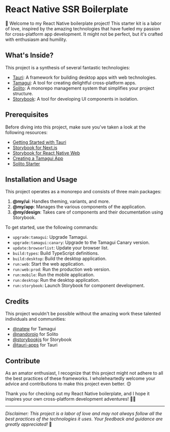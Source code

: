 # React Native SSR Boilerplate

👋 Welcome to my React Native boilerplate project! This starter kit is a labor of love, inspired by the amazing technologies that have fueled my passion for cross-platform app development. It might not be perfect, but it's crafted with enthusiasm and humility.

## What's Inside?

This project is a synthesis of several fantastic technologies:

- [Tauri](https://tauri.app/): A framework for building desktop apps with web technologies.
- [Tamagui](https://tamagui.dev/): A tool for creating delightful cross-platform apps.
- [Solito](https://solito.dev/): A monorepo management system that simplifies your project structure.
- [Storybook](https://storybook.js.org/): A tool for developing UI components in isolation.

## Prerequisites

Before diving into this project, make sure you've taken a look at the following resources:

- [Getting Started with Tauri](https://tauri.app/v1/guides/getting-started/setup/next-js/)
- [Storybook for Next.js](https://storybook.js.org/recipes/next)
- [Storybook for React Native Web](https://storybook.js.org/addons/@storybook/addon-react-native-web)
- [Creating a Tamagui App](https://tamagui.dev/docs/guides/create-tamagui-app)
- [Solito Starter](https://solito.dev/starter)

## Installation and Usage

This project operates as a monorepo and consists of three main packages:

1. **@my/ui**: Handles theming, variants, and more.
2. **@my/app**: Manages the various components of the application.
3. **@my/design**: Takes care of components and their documentation using Storybook.

To get started, use the following commands:

- `upgrade:tamagui`: Upgrade Tamagui.
- `upgrade:tamagui:canary`: Upgrade to the Tamagui Canary version.
- `update:browserlist`: Update your browser list.
- `build:types`: Build TypeScript definitions.
- `build:desktop`: Build the desktop application.
- `run:web`: Start the web application.
- `run:web:prod`: Run the production web version.
- `run:mobile`: Run the mobile application.
- `run:desktop`: Run the desktop application.
- `run:storybook`: Launch Storybook for component development.

## Credits

This project wouldn't be possible without the amazing work these talented individuals and communities:

- [@natew](https://github.com/natew) for Tamagui
- [@nandorojo](https://github.com/nandorojo) for Solito
- [@storybookjs](https://github.com/storybookjs) for Storybook
- [@tauri-apps](https://github.com/tauri-apps) for Tauri

## Contribute

As an amator enthusiast, I recognize that this project might not adhere to all the best practices of these frameworks. I wholeheartedly welcome your advice and contributions to make this project even better. 😊

Thank you for checking out my React Native boilerplate, and I hope it inspires your own cross-platform development adventures! 🚀🙌

---

*Disclaimer: This project is a labor of love and may not always follow all the best practices of the technologies it uses. Your feedback and guidance are greatly appreciated!* 🙏
